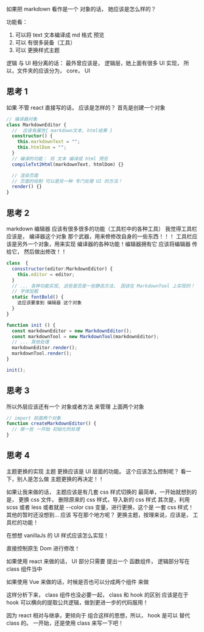 如果把 markdown 看作是一个 对象的话，
她应该是怎么样的？

功能看：

1. 可以将 text 文本编译成 md 格式 预览
2. 可以 有很多装备（工具）
3. 可以 更换样式主题

逻辑 与 UI 相分离的话：
最外曾应该是， 逻辑层，她上面有很多 UI 实现， 所以，文件夹的应该分为， core， UI

## 思考 1

如果 不管 react 直接写的话， 应该是怎样的？
首先是创建一个对象

```typescript
// 编译器对象
class MarkdownEditor {
  //  应该有属性{ markdown文本, html结果 }
  constructor() {
    this.markdownText = "";
    this.htmlDom = "";
  }
  // 编译的功能： 将 文本 编译成 html 预览
  compileTxt2Html(markdownText, htmlDom) {}

  // 渲染页面
  // 页面的绘制 可以是另一种 专门处理 UI 的方法！
  render() {}
}
```

## 思考 2

markdown 编辑器 应该有很多很多的功能（工具栏中的各种工具）
我觉得工具栏应该是， 编译器这个对象 那个武器，用来修修改自身的一些东西！！！
工具栏应该是另外一个对象，用来实现 编译器的各种功能！编辑器拥有它
应该将编辑器 传给它， 然后做出修改！！

```typescript
class  {
  consstructor(editor:MarkdownEditor) {
    this.editor = editor;
  }
  // ... 各种功能实现, 这些是否是一些静态方法， 因该在 MarkdownTool 上实现的！
  // 字体加粗
  static fontBold() {
    这应该要拿到 编辑器 这个对象
  }
}

function init () {
  const markdownEditor = new MarkdownEditor();
  const markdownTool = new MarkdownTool(markdownEditor);
  // ... 其他处理
  markdownEditor.render();
  markdownTool.render();
}

init();
```

## 思考 3

所以外层应该还有一个 对象或者方法 来管理 上面两个对象

```typescript
// import 前面两个对象
function createMarkdownEditor() {
  // 做一些 一开始 初始化的处理
}
```

## 思考 4

主题更换的实现
主题 更换应该是 UI 层面的功能。
这个应该怎么控制呢？
看一下，别人是怎么做 主题更换的再决定！！

如果让我来做的话，
主题应该是有几套 css 样式切换的
最简单，一开始就想到的是， 更换 css 文件， 删除原来的 css 样式，导入新的 css 样式
其次是，利用 scss 或者 less 或者就是 --color css 变量，进行更换，这个是 一套 css 样式！
其他的暂时还没想到...
应该 写在那个地方呢？
更换主题，按理来说，应该是， 工具栏的功能！

在想想 vanillaJs 的 UI 样式应该怎么实现！

直接控制原生 Dom 进行修改！

如果使用 react 来做的话， UI 部分只需要 提出一个 函数组件， 逻辑部分写在 class 组件当中

如果使用 Vue 来做的话，时候是否也可以分成两个组件 来做

这样分析下来， class 组件也没必要一起， class 和 hook 的区别 应该是在于 hook 可以横向的提取公共逻辑，做到更进一步的代码服用！

因为 react 相对与继承，更倾向于 组合这样的思想，所以， hook 是可以 替代 class 的。
一开始，还是使用 class 来写一下吧！
